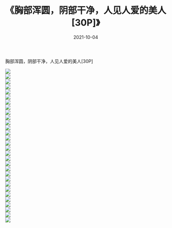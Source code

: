﻿---
layout: post
title:  《胸部浑圆，阴部干净，人见人爱的美人[30P]》
date:   2021-10-04
img: http://imgx.orgx.ga/漏D/2021/胸部浑圆，阴部干净，人见人爱的美人[30P]/000.jpg
categories: [美女, 清纯, 唯美]
---

胸部浑圆，阴部干净，人见人爱的美人[30P]

  ![](http://imgx.orgx.ga/漏D/2021/胸部浑圆，阴部干净，人见人爱的美人[30P]/001.jpg) <br> ![](http://imgx.orgx.ga/漏D/2021/胸部浑圆，阴部干净，人见人爱的美人[30P]/002.jpg) <br> ![](http://imgx.orgx.ga/漏D/2021/胸部浑圆，阴部干净，人见人爱的美人[30P]/003.jpg) <br> ![](http://imgx.orgx.ga/漏D/2021/胸部浑圆，阴部干净，人见人爱的美人[30P]/004.jpg) <br> ![](http://imgx.orgx.ga/漏D/2021/胸部浑圆，阴部干净，人见人爱的美人[30P]/005.jpg) <br> ![](http://imgx.orgx.ga/漏D/2021/胸部浑圆，阴部干净，人见人爱的美人[30P]/006.jpg) <br> ![](http://imgx.orgx.ga/漏D/2021/胸部浑圆，阴部干净，人见人爱的美人[30P]/007.jpg) <br> ![](http://imgx.orgx.ga/漏D/2021/胸部浑圆，阴部干净，人见人爱的美人[30P]/008.jpg) <br> ![](http://imgx.orgx.ga/漏D/2021/胸部浑圆，阴部干净，人见人爱的美人[30P]/009.jpg) <br> ![](http://imgx.orgx.ga/漏D/2021/胸部浑圆，阴部干净，人见人爱的美人[30P]/010.jpg) <br> ![](http://imgx.orgx.ga/漏D/2021/胸部浑圆，阴部干净，人见人爱的美人[30P]/011.jpg) <br> ![](http://imgx.orgx.ga/漏D/2021/胸部浑圆，阴部干净，人见人爱的美人[30P]/012.jpg) <br> ![](http://imgx.orgx.ga/漏D/2021/胸部浑圆，阴部干净，人见人爱的美人[30P]/013.jpg) <br> ![](http://imgx.orgx.ga/漏D/2021/胸部浑圆，阴部干净，人见人爱的美人[30P]/014.jpg) <br> ![](http://imgx.orgx.ga/漏D/2021/胸部浑圆，阴部干净，人见人爱的美人[30P]/015.jpg) <br> ![](http://imgx.orgx.ga/漏D/2021/胸部浑圆，阴部干净，人见人爱的美人[30P]/016.jpg) <br> ![](http://imgx.orgx.ga/漏D/2021/胸部浑圆，阴部干净，人见人爱的美人[30P]/017.jpg) <br> ![](http://imgx.orgx.ga/漏D/2021/胸部浑圆，阴部干净，人见人爱的美人[30P]/018.jpg) <br> ![](http://imgx.orgx.ga/漏D/2021/胸部浑圆，阴部干净，人见人爱的美人[30P]/019.jpg) <br> ![](http://imgx.orgx.ga/漏D/2021/胸部浑圆，阴部干净，人见人爱的美人[30P]/020.jpg) <br> ![](http://imgx.orgx.ga/漏D/2021/胸部浑圆，阴部干净，人见人爱的美人[30P]/021.jpg) <br> ![](http://imgx.orgx.ga/漏D/2021/胸部浑圆，阴部干净，人见人爱的美人[30P]/022.jpg) <br> ![](http://imgx.orgx.ga/漏D/2021/胸部浑圆，阴部干净，人见人爱的美人[30P]/023.jpg) <br> ![](http://imgx.orgx.ga/漏D/2021/胸部浑圆，阴部干净，人见人爱的美人[30P]/024.jpg) <br> ![](http://imgx.orgx.ga/漏D/2021/胸部浑圆，阴部干净，人见人爱的美人[30P]/025.jpg) <br> ![](http://imgx.orgx.ga/漏D/2021/胸部浑圆，阴部干净，人见人爱的美人[30P]/026.jpg) <br> ![](http://imgx.orgx.ga/漏D/2021/胸部浑圆，阴部干净，人见人爱的美人[30P]/027.jpg) <br> ![](http://imgx.orgx.ga/漏D/2021/胸部浑圆，阴部干净，人见人爱的美人[30P]/028.jpg) <br> ![](http://imgx.orgx.ga/漏D/2021/胸部浑圆，阴部干净，人见人爱的美人[30P]/029.jpg) <br> ![](http://imgx.orgx.ga/漏D/2021/胸部浑圆，阴部干净，人见人爱的美人[30P]/030.jpg) <br>